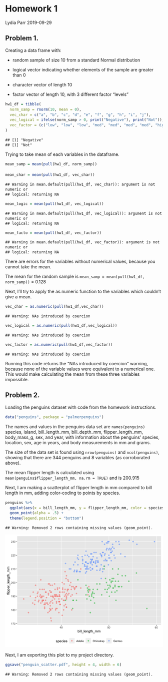 Homework 1
================
Lydia Parr
2019-09-29

## Problem 1.

Creating a data frame with:

-   random sample of size 10 from a standard Normal distribution

-   logical vector indicating whether elements of the sample are greater
    than 0

-   character vector of length 10

-   factor vector of length 10, with 3 different factor “levels”

``` r
hw1_df = tibble(
  norm_samp = rnorm(10, mean = 0), 
  vec_char = c("a", "b", "c", "d", "e", "f", "g", "h", "i", "j"),
  vec_logical = ifelse(norm_samp > 0, print("Negative"), print("Not")),
  vec_factor = (c("low", "low", "low", "med", "med", "med", "med", "high", "high", "high")) 
)
```

    ## [1] "Negative"
    ## [1] "Not"

Trying to take mean of each variables in the dataframe.

``` r
mean_samp = mean(pull(hw1_df, norm_samp))

mean_char = mean(pull(hw1_df, vec_char))
```

    ## Warning in mean.default(pull(hw1_df, vec_char)): argument is not numeric or
    ## logical: returning NA

``` r
mean_logic = mean(pull(hw1_df, vec_logical))
```

    ## Warning in mean.default(pull(hw1_df, vec_logical)): argument is not numeric or
    ## logical: returning NA

``` r
mean_facto = mean(pull(hw1_df, vec_factor))
```

    ## Warning in mean.default(pull(hw1_df, vec_factor)): argument is not numeric or
    ## logical: returning NA

There are errors for the variables without numerical values, because you
cannot take the mean.

The mean for the random sample is
`mean_samp = mean(pull(hw1_df, norm_samp))` = 0.128

Next, I’ll try to apply the as.numeric function to the variables which
couldn’t give a mean.

``` r
vec_char = as.numeric(pull(hw1_df,vec_char))
```

    ## Warning: NAs introduced by coercion

``` r
vec_logical = as.numeric(pull(hw1_df,vec_logical))
```

    ## Warning: NAs introduced by coercion

``` r
vec_factor = as.numeric(pull(hw1_df,vec_factor))
```

    ## Warning: NAs introduced by coercion

Running this code returns the “NAs introduced by coercion” warning,
because none of the variable values were equivalent to a numerical one.
This would make calculating the mean from these three variables
impossible.

## Problem 2.

Loading the penguins dataset with code from the homework instructions.

``` r
data("penguins", package = "palmerpenguins")
```

The names and values in the penguins data set are `names(penguins)`
species, island, bill\_length\_mm, bill\_depth\_mm, flipper\_length\_mm,
body\_mass\_g, sex, and year, with information about the penguins’
species, location, sex, age in years, and body measurements in mm and
grams.

The size of the data set is found using `nrow(penguins)` and
`ncol(penguins)`, showing that there are 344 penguins and 8 variables
(as corroborated above).

The mean flipper length is calculated using
`mean(penguins$flipper_length_mm, na.rm = TRUE)` and is 200.915

Next, I am making a scatterplot of flipper length in mm compared to bill
length in mm, adding color-coding to points by species.

``` r
penguins %>% 
  ggplot(aes(x = bill_length_mm, y = flipper_length_mm, color = species)) +
  geom_point(alpha = .5) +
  theme(legend.position = "bottom")
```

    ## Warning: Removed 2 rows containing missing values (geom_point).

![](p8105_hw1_lcp2148_files/figure-gfm/penguin_plot-1.png)<!-- -->

Next, I am exporting this plot to my project directory.

``` r
ggsave("penguin_scatter.pdf", height = 4, width = 6)
```

    ## Warning: Removed 2 rows containing missing values (geom_point).
